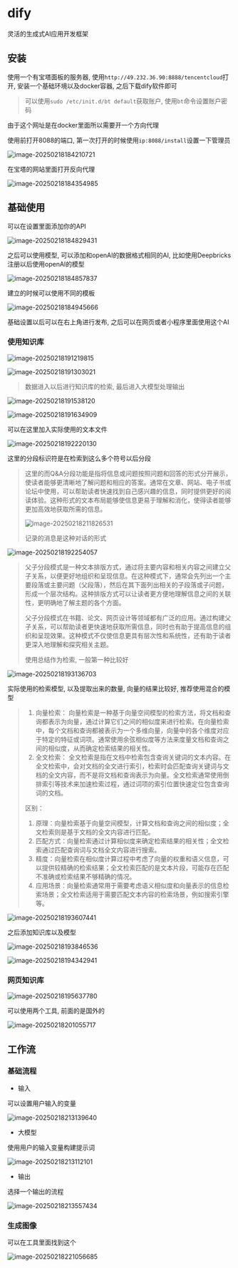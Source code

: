 # dify

灵活的生成式AI应用开发框架

## 安装

使用一个有宝塔面板的服务器, 使用`http://49.232.36.90:8888/tencentcloud`打开, 安装一个基础环境以及docker容器, 之后下载dify软件即可

> 可以使用`sudo /etc/init.d/bt default`获取账户, 使用`bt`命令设置账户密码

由于这个网址是在docker里面所以需要开一个方向代理

使用前打开8088的端口, 第一次打开的时候使用`ip:8088/install`设置一下管理员

![image-20250218184210721](https://picture-01-1316374204.cos.ap-beijing.myqcloud.com/picture/202502181842807.png)

在宝塔的网站里面打开反向代理

![image-20250218184354985](https://picture-01-1316374204.cos.ap-beijing.myqcloud.com/picture/202502181843021.png)

## 基础使用

可以在设置里面添加你的API

![image-20250218184829431](https://picture-01-1316374204.cos.ap-beijing.myqcloud.com/picture/202502181848496.png)

之后可以使用模型, 可以添加和openAI的数据格式相同的AI, 比如使用Deepbricks注册以后使用openAI的模型

![image-20250218184857837](https://picture-01-1316374204.cos.ap-beijing.myqcloud.com/picture/202502181848911.png)

建立的时候可以使用不同的模板

![image-20250218184945666](https://picture-01-1316374204.cos.ap-beijing.myqcloud.com/picture/202502181849741.png)

基础设置以后可以在右上角进行发布, 之后可以在网页或者小程序里面使用这个AI

### 使用知识库

![image-20250218191219815](https://picture-01-1316374204.cos.ap-beijing.myqcloud.com/picture/202502181912908.png)

![image-20250218191303021](https://picture-01-1316374204.cos.ap-beijing.myqcloud.com/picture/202502181913113.png)

> 数据进入以后进行知识库的检索, 最后进入大模型处理输出

![image-20250218191538120](https://picture-01-1316374204.cos.ap-beijing.myqcloud.com/picture/202502181915186.png)

![image-20250218191634909](https://picture-01-1316374204.cos.ap-beijing.myqcloud.com/picture/202502181916972.png)

可以在这里加入实际使用的文本文件

![image-20250218192220130](https://picture-01-1316374204.cos.ap-beijing.myqcloud.com/picture/202502181922178.png)

这里的分段标识符是在检索到这么多个符号以后分段

> 这里的而Q&A分段功能是指将信息或问题按照问题和回答的形式分开展示，使读者能够更清晰地了解问题和相应的答案。通常在文章、网站、电子书或论坛中使用，可以帮助读者快速找到自己感兴趣的信息，同时提供更好的阅读体验。这种形式的文本布局能够使信息更易于理解和消化，使得读者能够更加高效地获取所需的信息。
>
> ![image-20250218211826531](https://picture-01-1316374204.cos.ap-beijing.myqcloud.com/picture/202502182118609.png)
>
> 记录的消息是这种对话的形式

![image-20250218192254057](https://picture-01-1316374204.cos.ap-beijing.myqcloud.com/picture/202502181922104.png)

> 父子分段模式是一种文本排版方式，通过将主要内容和相关内容之间建立父子关系，以便更好地组织和呈现信息。在这种模式下，通常会先列出一个主要段落或主要问题（父段落），然后在其下面列出相关的子段落或子问题，形成一个层次结构。这种排版方式可以让读者更方便地理解信息之间的关联性，更明确地了解主题的各个方面。
>
> 父子分段模式在书籍、论文、网页设计等领域都有广泛的应用。通过构建父子关系，可以帮助读者更快速地获取所需信息，同时也有助于提高信息的组织和呈现效果。这种模式不仅使信息更具有层次性和系统性，还有助于读者更深入地理解和探究相关主题。
>
> 使用总结作为检索, 一般第一种比较好

![image-20250218193136703](https://picture-01-1316374204.cos.ap-beijing.myqcloud.com/picture/202502181931749.png)

实际使用的检索模型, 以及提取出来的数量, 向量的结果比较好, 推荐使用混合的模型

> 1. 向量检索：
>     向量检索是一种基于向量空间模型的检索方法，将文档和查询都表示为向量，通过计算它们之间的相似度来进行检索。在向量检索中，每个文档和查询都被表示为一个多维向量，向量中的各个维度对应于特定的特征或词项。通常使用余弦相似度等方法来度量文档和查询之间的相似度，从而确定检索结果的相关性。
> 2. 全文检索：
>     全文检索是指在文档中检索包含查询关键词的文本内容。在全文检索中，会对文档的全文进行索引，检索时会匹配查询关键词与文档的全文内容，而不是将文档和查询表示为向量。全文检索通常使用倒排索引等技术来加速检索过程，通过词项的索引位置快速定位包含查询词的文档。
>
> 区别：
>
> 1. 原理：向量检索基于向量空间模型，计算文档和查询之间的相似度；全文检索则是基于文档的全文内容进行匹配。
> 2. 匹配方式：向量检索通过计算相似度来确定检索结果的相关性；全文检索通过匹配查询词与文档全文内容进行搜索。
> 3. 精度：向量检索在相似度计算过程中考虑了向量的权重和语义信息，可以提供较精确的检索结果；全文检索匹配的是文本片段，可能存在匹配不准确或检索结果不够精确的情况。
> 4. 应用场景：向量检索通常用于需要考虑语义相似度和向量表示的信息检索场景；全文检索适用于需要匹配文本内容的检索场景，例如搜索引擎等。

![image-20250218193607441](https://picture-01-1316374204.cos.ap-beijing.myqcloud.com/picture/202502181936496.png)

之后添加知识库以及模型

![image-20250218193846536](https://picture-01-1316374204.cos.ap-beijing.myqcloud.com/picture/202502181938588.png)

![image-20250218194342941](https://picture-01-1316374204.cos.ap-beijing.myqcloud.com/picture/202502181943989.png)

### 网页知识库

![image-20250218195637780](https://picture-01-1316374204.cos.ap-beijing.myqcloud.com/picture/202502181956837.png)

可以使用两个工具, 前面的是国外的

![image-20250218201055717](https://picture-01-1316374204.cos.ap-beijing.myqcloud.com/picture/202502182010771.png)

## 工作流

### 基础流程

+ 输入

可以设置用户输入的变量

![image-20250218213139640](https://picture-01-1316374204.cos.ap-beijing.myqcloud.com/picture/202502182131694.png)

+ 大模型

使用用户的输入变量构建提示词

![image-20250218213112101](https://picture-01-1316374204.cos.ap-beijing.myqcloud.com/picture/202502182131148.png)

+ 输出

选择一个输出的流程

![image-20250218213557434](https://picture-01-1316374204.cos.ap-beijing.myqcloud.com/picture/202502182135496.png)

### 生成图像

可以在工具里面找到这个

![image-20250218221056685](https://picture-01-1316374204.cos.ap-beijing.myqcloud.com/picture/202502182210735.png)